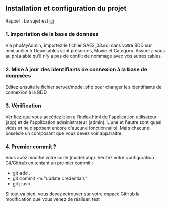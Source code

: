 ## Installation et configuration du projet

Rappel : Le sujet est [ici](https://docs.google.com/document/d/1MxM8H3PVpFOUG4-buM8BLXRv18PIHKrjf76EBzmINZs/edit?usp=sharing)

### 1. Importation de la base de données
Via phpMyAdmin, importez le fichier SAE2_03.sql dans votre BDD sur mmi.unilim.fr
Deux tables sont présentes, Movie et Category. Assurez-vous au préalable qu'il n'y a
pas de conflit de nommage avec vos autres tables.

### 2. Mise à jour des identifiants de connexion à la base de donnnées
Editez ensuite le fichier server/model.php pour changer les identifiants de connexion à la BDD

### 3. Vérification
Vérifiez que vous accédez bien à l'index.html de l'application utilisateur (app) et de l'application administrateur (admin). L'une et l'autre sont quasi vides et ne disposent encore d'aucune fonctionnalité.
Mais chacune possède un composant que vous devez voir apparaître.

### 4. Premier commit ?
Vous avez modifié votre code (model.php). Vérifez votre configuration Git/Github en tentant un premier
commit : 
-   git add .
-   git commit -m "update credentials"
-   git push
  
Si tout va bien, vous devez retrouver sur votre espace Github la modification que vous venez de réaliser.
test